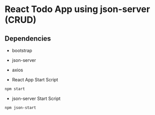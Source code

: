 # React Todo App using json-server (CRUD)

## Dependencies

- bootstrap
- json-server
- axios

- React App Start Script

```bash
npm start
```

- json-server Start Script

```bash
npm json-start
```
